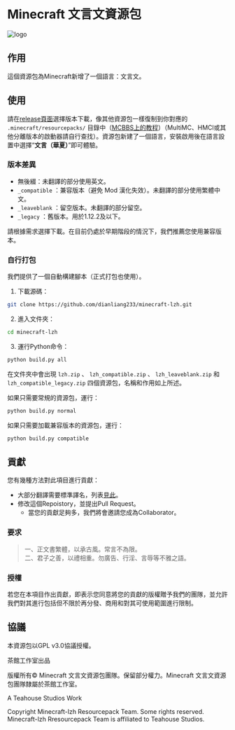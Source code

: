 # Minecraft 文言文資源包

![logo](https://mcwiki-1301161188.cos.ap-hongkong.myqcloud.com/github/minecraft-lzh/logo1.png)

## 作用

這個資源包為Minecraft新增了一個語言：文言文。

## 使用

請在[release頁面](https://github.com/dianliang233/minecraft-lzh/releases)選擇版本下載，像其他資源包一樣復制到你對應的 `.minecraft/resourcepacks/` 目錄中（[MCBBS上的教程](https://www.mcbbs.net/thread-880869-1-1.html)）（MultiMC、HMCl或其他分離版本的啟動器請自行查找）。資源包新建了一個語言，安裝啟用後在語言設置中選擇“**文言（華夏）**”即可體驗。

### 版本差異

* 無後綴：未翻譯的部分使用英文。
* `_compatible` ：兼容版本（避免 Mod 漢化失效）。未翻譯的部分使用繁體中文。
* `_leaveblank` ：留空版本。未翻譯的部分留空。
* `_legacy` ：舊版本。用於1.12.2及以下。

請根據需求選擇下載。在目前仍處於早期階段的情況下，我們推薦您使用兼容版本。

### 自行打包

我們提供了一個自動構建腳本（正式打包也使用）。

1. 下載源碼：

``` bash
git clone https://github.com/dianliang233/minecraft-lzh.git
```

2. 進入文件夾：

``` bash
cd minecraft-lzh
```

3. 運行Python命令：

``` bash
python build.py all
```

在文件夾中會出現 `lzh.zip` 、 `lzh_compatible.zip` 、 `lzh_leaveblank.zip` 和 `lzh_compatible_legacy.zip` 四個資源包，名稱和作用如上所述。

如果只需要常規的資源包，運行：

``` bash
python build.py normal
```

如果只需要加載兼容版本的資源包，運行：

``` bash
python build.py compatible
```

## 貢獻

您有幾種方法對此項目進行貢獻：

* 大部分翻譯需要標準譯名，列表[見此](https://minecraft-zh.gamepedia.com/User:Miemie_method)。
* 修改這個Repoistory，並提出Pull Request。
  * 當您的貢獻足夠多，我們將會邀請您成為Collaborator。

### 要求

> 一、正文書繁體，以承古風。常言不為限。  
> 二、君子之善，以禮相重。勿廣告、行淫、言辱等不雅之語。

### 授權

若您在本項目作出貢獻，即表示您同意將您的貢獻的版權贈予我們的團隊，並允許我們對其進行包括但不限於再分發、商用和對其可使用範圍進行限制。

## 協議

本資源包以GPL v3.0協議授權。

茶館工作室出品

版權所有© Minecraft 文言文資源包團隊。保留部分權力。Minecraft 文言文資源包團隊隸屬於茶館工作室。

A Teahouse Studios Work

Copyright Minecraft-lzh Resourcepack Team. Some rights reserved. Minecraft-lzh Rresourcepack Team is affiliated to Teahouse Studios.
